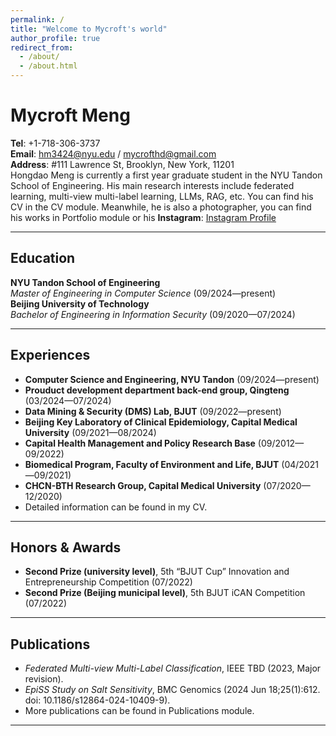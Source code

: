 ```yaml
---
permalink: /
title: "Welcome to Mycroft's world"
author_profile: true
redirect_from: 
  - /about/
  - /about.html
---
```

# Mycroft Meng

**Tel**: +1-718-306-3737  
**Email**: [hm3424@nyu.edu](mailto:hm3424@nyu.edu) / [mycrofthd@gmail.com](mailto:mycrofthd@gmail.com)  
**Address**: #111 Lawrence St, Brooklyn, New York, 11201  
Hongdao Meng is currently a first year graduate student in the NYU Tandon School of Engineering.
His main research interests include federated learning, multi-view multi-label learning, LLMs, RAG, etc.
You can find his CV in the CV module. 
Meanwhile, he is also a photographer, you can find his works in Portfolio module or his **Instagram**: [Instagram Profile](https://www.instagram.com/mycrofthd/)

---
## Education
**NYU Tandon School of Engineering**  
*Master of Engineering in Computer Science* (09/2024—present)  
**Beijing University of Technology**  
*Bachelor of Engineering in Information Security* (09/2020—07/2024)

---

## Experiences
- **Computer Science and Engineering, NYU Tandon** (09/2024—present)  
- **Prouduct development department back-end group, Qingteng** (03/2024—07/2024)  
- **Data Mining & Security (DMS) Lab, BJUT** (09/2022—present)  
- **Beijing Key Laboratory of Clinical Epidemiology, Capital Medical University** (09/2021—08/2024)  
- **Capital Health Management and Policy Research Base** (09/2012—09/2022)  
- **Biomedical Program, Faculty of Environment and Life, BJUT** (04/2021—09/2021)  
- **CHCN-BTH Research Group, Capital Medical University** (07/2020—12/2020)
- Detailed information can be found in my CV. 

---

## Honors & Awards

- **Second Prize (university level)**, 5th “BJUT Cup” Innovation and Entrepreneurship Competition (07/2022)
- **Second Prize (Beijing municipal level)**, 5th BJUT iCAN Competition (07/2022)

---

## Publications
- *Federated Multi-view Multi-Label Classification*, IEEE TBD (2023, Major revision).
- *EpiSS Study on Salt Sensitivity*, BMC Genomics (2024 Jun 18;25(1):612. doi: 10.1186/s12864-024-10409-9).
- More publications can be found in Publications module.

---


